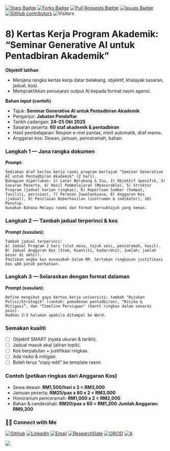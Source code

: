 <a href="https://github.com/drshahizan/short-course/stargazers"><img src="https://img.shields.io/github/stars/drshahizan/short-course" alt="Stars Badge"/></a>
<a href="https://github.com/drshahizan/short-course/network/members"><img src="https://img.shields.io/github/forks/drshahizan/short-course" alt="Forks Badge"/></a>
<a href="https://github.com/drshahizan/short-course/pulls"><img src="https://img.shields.io/github/issues-pr/drshahizan/short-course" alt="Pull Requests Badge"/></a>
<a href="https://github.com/drshahizan/short-course"><img src="https://img.shields.io/github/issues/drshahizan/short-course" alt="Issues Badge"/></a>
<a href="https://github.com/drshahizan/short-course/graphs/contributors"><img alt="GitHub contributors" src="https://img.shields.io/github/contributors/drshahizan/short-course?color=2b9348"></a>
![Visitors](https://api.visitorbadge.io/api/visitors?path=https%3A%2F%2Fgithub.com%2Fdrshahizan%2Fshort-course&labelColor=%23d9e3f0&countColor=%23697689&style=flat)

# 8) Kertas Kerja Program Akademik: “Seminar Generative AI untuk Pentadbiran Akademik”

**Objektif latihan**

* Menjana rangka kertas kerja (latar belakang, objektif, khalayak sasaran, jadual, kos).
* Mempraktikkan penukaran output AI kepada format rasmi agensi.

**Bahan input (contoh)**

* Tajuk: **Seminar Generative AI untuk Pentadbiran Akademik**
* Penganjur: **Jabatan Pendaftar**
* Tarikh cadangan: **24–25 Okt 2025**
* Sasaran peserta: **60 staf akademik & pentadbiran**
* Hasil pembelajaran: Respon e-mel pantas, minit automatik, draf memo.
* Anggaran kos: Dewan, jamuan, penceramah, bahan.

### Langkah 1 — Jana rangka dokumen

**Prompt:**

```
Sediakan draf kertas kerja rasmi program bertajuk "Seminar Generative AI untuk Pentadbiran Akademik" (2 hari).
Bahagian diperlukan: 1) Latar Belakang & Isu, 2) Objektif Spesifik, 3) Sasaran Peserta, 4) Hasil Pembelajaran (Measurable), 5) Struktur Program (jadual harian ringkas), 6) Keperluan Sumber (tempat, fasiliti, perisian), 7) Peranan Jawatankuasa, 8) Anggaran Kos (jadual), 9) Penilaian Keberhasilan (instrumen & indikator), 10) Penutup.
Gunakan Bahasa Melayu rasmi dan format bersubtajuk yang kemas.
```

### Langkah 2 — Tambah jadual terperinci & kos

**Prompt (susulan):**

```
Tambah jadual terperinci:
A) Jadual Program 2 hari (slot masa, tajuk sesi, penceramah, hasil).
B) Jadual Anggaran Kos (Item, Kuantiti, Kadar/Unit, Jumlah; jumlah besar di akhir).
Pastikan angka kos munasabah dalam RM. Sertakan ringkasan justifikasi kos ≤80 patah perkataan.
```

### Langkah 3 — Selaraskan dengan format dalaman

**Prompt (susulan):**

```
Refine mengikut gaya kertas kerja universiti: tambah "Rujukan Polisi/Strategik" (contoh: pemodenan pentadbiran), “Risiko & Mitigasi”, dan "Timeline Persiapan" (Gantt ringkas dalam senarai poin).
Hadkan 2–3 halaman apabila ditampal ke Word.
```

### Semakan kualiti

* [ ] Objektif SMART (nyata ukuran & tarikh).
* [ ] Jadual masuk akal (aliran topik).
* [ ] Kos berpatutan + justifikasi ringkas.
* [ ] Ada risiko & mitigasi.
* [ ] Boleh terus “copy-edit” ke template rasmi.

### Contoh (petikan ringkas dari Anggaran Kos)

* Sewa dewan: **RM1,500/hari x 2 = RM3,000**
* Jamuan peserta: **RM25/pax x 60 x 2 = RM3,000**
* Honorarium penceramah: **RM1,000 x 2 = RM2,000**
* Bahan & cenderahati: **RM20/pax x 60 = RM1,200**
  **Jumlah Anggaran:** **RM9,200**

### 🙌🏻 Connect with Me
<p align="left">
    <a href="https://github.com/drshahizan" target="_blank"><img alt="GitHub" src="https://img.shields.io/badge/-@drshahizan-181717?style=flat-square&logo=GitHub&logoColor=white"></a>
    <a href="https://www.linkedin.com/in/drshahizan" target="_blank"><img alt="LinkedIn" src="https://img.shields.io/badge/-drshahizan-blue?style=flat-square&logo=Linkedin&logoColor=white&link=https://www.linkedin.com/in/drshahizan/"></a>
    <a href="mailto:shahizan@utm.my" target="_blank"><img alt="Email" src="https://img.shields.io/badge/-shahizan@utm.my-c14438?style=flat-square&logo=Gmail&logoColor=white&link=mailto:shahizan@utm.my.com"></a>
    <a href="https://www.researchgate.net/profile/Mohd-Othman-28" target="_blank"><img alt="ResearchGate" src="https://img.shields.io/badge/-ResearchGate-00CCBB?style=flat-square&logo=ResearchGate&logoColor=white"></a>
    <a href="https://orcid.org/0000-0003-4261-1873" target="_blank"><img alt="ORCID" src="https://img.shields.io/badge/-ORCID-A6CE39?style=flat-square&logo=ORCID&logoColor=white"></a> 
 <a href="https://visitorbadge.io/status?path=https%3A%2F%2Fgithub.com%2Fdrshahizan" target="_blank"><img alt="A" src="https://api.visitorbadge.io/api/visitors?path=https%3A%2F%2Fgithub.com%2Fdrshahizan&labelColor=%23697689&countColor=%23555555&style=plastic"></a>
 
![](https://hit.yhype.me/github/profile?user_id=81284918)
</p>

